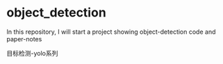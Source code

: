 # object_detection
In this repository, I will start a project showing object-detection code and paper-notes

目标检测-yolo系列
